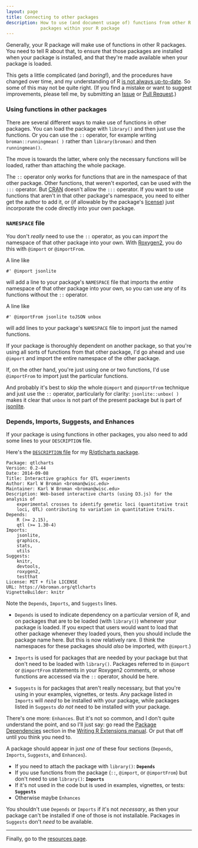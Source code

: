 ```yaml
---
layout: page
title: Connecting to other packages
description: How to use (and document usage of) functions from other R
             packages within your R package
---
```


Generally, your R package will make use of functions in other R
packages. You need to tell R about that, to ensure that those packages
are installed when your package is installed, and that they're made
available when your package is loaded.

This gets a little complicated (and _boring_!), and the procedures
have changed over time, and my understanding of R
[is not always up-to-date](https://kbroman.org/hipsteR). So some of
this may not be quite right. (If you find a mistake or want to suggest
improvements, please tell me, by submitting an
[Issue](https://github.com/kbroman/pkg_primer/issues) or
[Pull Request](https://github.com/kbroman/pkg_primer/pulls).)

### Using functions in other packages

There are several different ways to make use of functions in other
packages. You can load the package with `library()` and then just use
the functions. Or you can use the `::` operator, for example writing
`broman::runningmean( )` rather than `library(broman)` and then
`runningmean()`.

The move is towards the latter, where only the necessary functions
will be loaded, rather than attaching the whole package.

The `::` operator only works for functions that are in the namespace
of that other package. Other functions, that weren't exported, can be used
with the `:::` operator. But [CRAN](https://cran.r-project.org) doesn't
allow the `:::` operator. If you want to use functions that aren't in
that other package's namespace, you need to either get the author to
add it, or (if allowable by the package's [license](licenses.html))
just incorporate the code directly into your own package.

### `NAMESPACE` file

You don't _really_ need to use the `::` operator, as you can _import_
the namespace of that other package into your own. With
[Roxygen2](https://github.com/klutometis/roxygen), you do this with
`@import` or `@importFrom`.

A line like

    #' @import jsonlite

will add a line to your package's `NAMESPACE` file that imports the
_entire_ namespace of that other package into your own, so you can
use any of its functions without the `::` operator.

A line like

    #' @importFrom jsonlite toJSON unbox

will add lines to your package's `NAMESPACE` file to import just the
named functions.

If your package is thoroughly dependent on another package, so that
you're using all sorts of functions from that other package, I'd go
ahead and use `@import` and import the entire namespace of the other
package.

If, on the other hand, you're just using one or two functions, I'd use
`@importFrom` to import just the particular functions.

And probably it's best to skip the whole `@import` and `@importFrom`
technique and just use the `::` operator, particularly for clarity:
`jsonlite::unbox( )` makes it clear that `unbox` is not part of the
present package but is part of
[jsonlite](https://github.com/jeroenooms/jsonlite).

### Depends, Imports, Suggests, and Enhances

If your package is using functions in other packages, you also need to
add some lines to your `DESCRIPTION` file.

Here's the
[`DESCRIPTION` file](https://github.com/kbroman/qtlcharts/blob/master/DESCRIPTION)
for my [R/qtlcharts package](https://github.com/kbroman/qtlcharts).

    Package: qtlcharts
    Version: 0.2-44
    Date: 2014-09-08
    Title: Interactive graphics for QTL experiments
    Author: Karl W Broman <broman@wisc.edu>
    Maintainer: Karl W Broman <broman@wisc.edu>
    Description: Web-based interactive charts (using D3.js) for the analysis of
        experimental crosses to identify genetic loci (quantitative trait
        loci, QTL) contributing to variation in quantitative traits.
    Depends:
        R (>= 2.15),
        qtl (>= 1.30-4)
    Imports:
        jsonlite,
        graphics,
        stats,
        utils
    Suggests:
        knitr,
        devtools,
        roxygen2,
        testthat
    License: MIT + file LICENSE
    URL: https://kbroman.org/qtlcharts
    VignetteBuilder: knitr

Note the `Depends`, `Imports`, and `Suggests` lines.

- `Depends` is used to indicate dependency on a particular version of
  R, and on packages that are to be loaded (with `library()`) whenever
  your package is loaded. If you expect that users would want to load
  that other package whenever they loaded yours, then you should
  include the package name here. But this is now relatively rare. (I
  think the namespaces for these packages should _also_ be imported,
  with `@import`.)

- `Imports` is used for packages that are needed by your package but
  that don't need to be loaded with `library()`. Packages referred to
  in `@import` or `@importFrom` statements in your Roxygen2 comments,
  or whose functions are accessed via the `::` operator, should be
  here.

- `Suggests` is for packages that aren't really necessary, but that
  you're using in your examples, vignettes, or tests. Any
  package listed in `Imports` will _need_ to be installed with your
  package, while packages listed in `Suggests` _do not_ need to be
  installed with your package.

There's one more: `Enhances`. But it's not so common, and I don't
quite understand the point, and so I'll just
say: go read the
[Package Dependencies](https://cran.r-project.org/doc/manuals/r-release/R-exts.html#Package-Dependencies)
section in the
[Writing R Extensions manual](https://cran.r-project.org/doc/manuals/r-release/R-exts.html).
Or put that off until you think you need to.

A package should appear in just _one_ of these four sections
(`Depends`, `Imports`, `Suggests`, and `Enhances`).

- If you need to attach the package with `library()`: **`Depends`**
- If you use functions from the package (`::`, `@import`, or
  `@importFrom`) but don't need to use `library()`: **`Imports`**
- If it's not used in the code but is used in examples, vignettes, or tests:
  **`Suggests`**
- Otherwise maybe `Enhances`

You shouldn't use `Depends` or `Imports` if it's not _necessary_, as
then your package can't be installed if one of those is not
installable. Packages in `Suggests` don't _need_ to be available.

---

Finally, go to the [resources page](resources.html).
